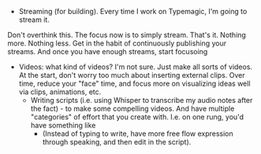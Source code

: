- Streaming (for building). Every time I work on Typemagic, I'm going to stream it.

Don't overthink this. The focus now is to simply stream. That's it. Nothing more. Nothing less. Get in the habit of continuously publishing your streams. And once you have enough streams, start focusoing 

- Videos: what kind of videos? I'm not sure. Just make all sorts of videos. At the start, don't worry too much about inserting external clips. Over time, reduce your "face" time, and focus more on visualizing ideas well via clips, animations, etc.
	- Writing scripts (i.e. using Whisper to transcribe my audio notes after the fact) - to make some compelling videos. And have multiple "categories" of effort that you create with. I.e. on one rung, you'd have something like 
		- (Instead of typing to write, have more free flow expression through speaking, and then edit in the script).

